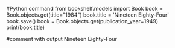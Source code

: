 #Python command
from bookshelf.models import Book
book = Book.objects.get(title="1984")
book.title = 'Nineteen Eighty-Four'
book.save()
book = Book.objects.get(publication_year=1949)
print(book.title)

#comment with output
Nineteen Eighty-Four
